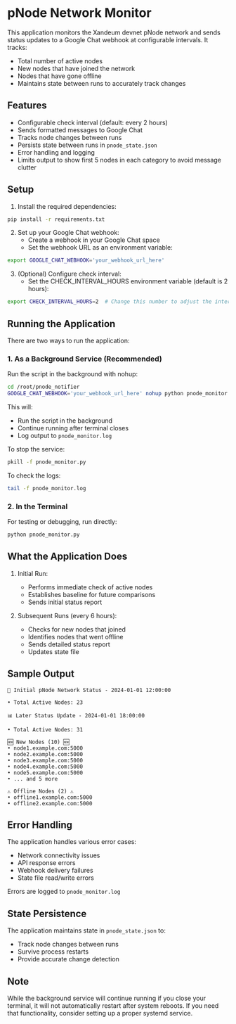 # pNode Network Monitor

This application monitors the Xandeum devnet pNode network and sends status updates to a Google Chat webhook at configurable intervals. It tracks:
- Total number of active nodes
- New nodes that have joined the network
- Nodes that have gone offline
- Maintains state between runs to accurately track changes

## Features

- Configurable check interval (default: every 2 hours)
- Sends formatted messages to Google Chat
- Tracks node changes between runs
- Persists state between runs in `pnode_state.json`
- Error handling and logging
- Limits output to show first 5 nodes in each category to avoid message clutter

## Setup

1. Install the required dependencies:
```bash
pip install -r requirements.txt
```

2. Set up your Google Chat webhook:
   - Create a webhook in your Google Chat space
   - Set the webhook URL as an environment variable:
```bash
export GOOGLE_CHAT_WEBHOOK='your_webhook_url_here'
```

3. (Optional) Configure check interval:
   - Set the CHECK_INTERVAL_HOURS environment variable (default is 2 hours):
```bash
export CHECK_INTERVAL_HOURS=2  # Change this number to adjust the interval
```

## Running the Application

There are two ways to run the application:

### 1. As a Background Service (Recommended)

Run the script in the background with nohup:
```bash
cd /root/pnode_notifier
GOOGLE_CHAT_WEBHOOK='your_webhook_url_here' nohup python pnode_monitor.py > pnode_monitor.log 2>&1 &
```

This will:
- Run the script in the background
- Continue running after terminal closes
- Log output to `pnode_monitor.log`

To stop the service:
```bash
pkill -f pnode_monitor.py
```

To check the logs:
```bash
tail -f pnode_monitor.log
```

### 2. In the Terminal

For testing or debugging, run directly:
```bash
python pnode_monitor.py
```

## What the Application Does

1. Initial Run:
   - Performs immediate check of active nodes
   - Establishes baseline for future comparisons
   - Sends initial status report

2. Subsequent Runs (every 6 hours):
   - Checks for new nodes that joined
   - Identifies nodes that went offline
   - Sends detailed status report
   - Updates state file

## Sample Output

```
🚀 Initial pNode Network Status - 2024-01-01 12:00:00

• Total Active Nodes: 23

📊 Later Status Update - 2024-01-01 18:00:00

• Total Active Nodes: 31

🆕 New Nodes (10) 🆕
• node1.example.com:5000
• node2.example.com:5000
• node3.example.com:5000
• node4.example.com:5000
• node5.example.com:5000
• ... and 5 more

⚠️ Offline Nodes (2) ⚠️
• offline1.example.com:5000
• offline2.example.com:5000
```

## Error Handling

The application handles various error cases:
- Network connectivity issues
- API response errors
- Webhook delivery failures
- State file read/write errors

Errors are logged to `pnode_monitor.log`

## State Persistence

The application maintains state in `pnode_state.json` to:
- Track node changes between runs
- Survive process restarts
- Provide accurate change detection

## Note

While the background service will continue running if you close your terminal, it will not automatically restart after system reboots. If you need that functionality, consider setting up a proper systemd service. 